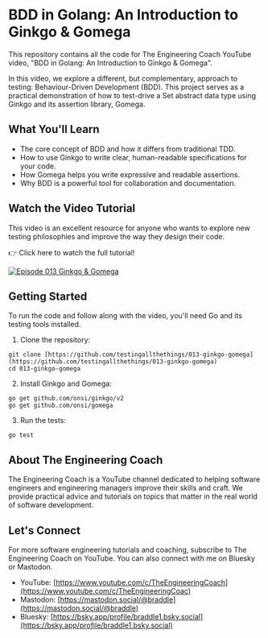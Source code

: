 # BDD in Golang: An Introduction to Ginkgo & Gomega

This repository contains all the code for The Engineering Coach YouTube video, "BDD in Golang: An Introduction to Ginkgo & Gomega".

In this video, we explore a different, but complementary, approach to testing: Behaviour-Driven Development (BDD). This project serves as a practical demonstration of how to test-drive a Set abstract data type using Ginkgo and its assertion library, Gomega.

## What You'll Learn
  - The core concept of BDD and how it differs from traditional TDD.
  - How to use Ginkgo to write clear, human-readable specifications for your code.
  - How Gomega helps you write expressive and readable assertions.
  - Why BDD is a powerful tool for collaboration and documentation.

## Watch the Video Tutorial

This video is an excellent resource for anyone who wants to explore new testing philosophies and improve the way they design their code.

👉 Click here to watch the full tutorial!

[![Episode 013 Ginkgo & Gomega](https://img.youtube.com/vi/R-j1phppdzI/0.jpg)](https://www.youtube.com/watch?v=R-j1phppdzI)

## Getting Started

To run the code and follow along with the video, you'll need Go and its testing tools installed.

1. Clone the repository:

```shell
git clone [https://github.com/testingallthethings/013-ginkgo-gomega](https://github.com/testingallthethings/013-ginkgo-gomega)
cd 013-ginkgo-gomega
```

2. Install Ginkgo and Gomega:

```shell
go get github.com/onsi/ginkgo/v2
go get github.com/onsi/gomega
```

3. Run the tests:

```shell
go test
```

## About The Engineering Coach

The Engineering Coach is a YouTube channel dedicated to helping software engineers and engineering managers improve their skills and craft. We provide practical advice and tutorials on topics that matter in the real world of software development.

## Let's Connect

For more software engineering tutorials and coaching, subscribe to The Engineering Coach on YouTube. You can also connect with me on Bluesky or Mastodon.

  - YouTube: [https://www.youtube.com/c/TheEngineeringCoach](https://www.youtube.com/c/TheEngineeringCoac)
  - Mastodon: [https://mastodon.social/@braddle](https://mastodon.social/@braddle)
  - Bluesky: [https://bsky.app/profile/braddle1.bsky.social](https://bsky.app/profile/braddle1.bsky.social)

